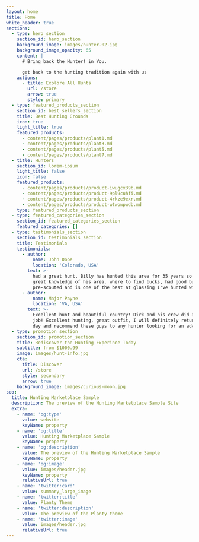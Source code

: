 ```yaml
---
layout: home
title: Home
white_header: true
sections:
  - type: hero_section
    section_id: hero_section
    background_image: images/hunter-02.jpg
    background_image_opacity: 65
    content: |
      # Bring back the Hunter! in You.

      get back to the hunting tradition again with us
    actions:
      - title: Explore All Hunts
        url: /store
        arrow: true
        style: primary
  - type: featured_products_section
    section_id: best_sellers_section
    title: Best Hunting Grounds
    icon: true
    light_title: true
    featured_products:
      - content/pages/products/plant1.md
      - content/pages/products/plant3.md
      - content/pages/products/plant5.md
      - content/pages/products/plant7.md
  - title: Hunters
    section_id: lorem-ipsum
    light_title: false
    icon: false
    featured_products:
      - content/pages/products/product-iwugcx39b.md
      - content/pages/products/product-9pl9cuhfi.md
      - content/pages/products/product-4rkze9exr.md
      - content/pages/products/product-wtwowpwdb.md
    type: featured_products_section
  - type: featured_categories_section
    section_id: featured_categories_section
    featured_categories: []
  - type: testimonials_section
    section_id: testimonials_section
    title: Testimonials
    testimonials:
      - author:
          name: John Dope
          location: 'Colorado, USA'
        text: >-
          had a great hunt. Billy has hunted this area for 35 years so he has
          great knowledge of his area. where to find bucks, had good bucks
          pre-scouted and is one of the best at glassing I've hunted with
      - author:
          name: Major Payne
          location: 'VA, USA'
        text: >-
          Excellent hunt and beautiful country! Dirk and his crew did an awesom
          job! Excellent hunting, great outfit, I will definitely return some
          day and recommend these guys to any hunter looking for an adventure!
  - type: promotion_section
    section_id: promotion_section
    title: Rediscover the Hunting Experince Today
    subtitle: from $1000.99
    image: images/hunt-info.jpg
    cta:
      title: Discover
      url: /store
      style: secondary
      arrow: true
    background_image: images/curious-moon.jpg
seo:
  title: Hunting Marketplace Sample
  description: The preview of the Hunting Marketplace Sample Site
  extra:
    - name: 'og:type'
      value: website
      keyName: property
    - name: 'og:title'
      value: Hunting Marketplace Sample
      keyName: property
    - name: 'og:description'
      value: The preview of the Hunting Marketplace Sample
      keyName: property
    - name: 'og:image'
      value: images/header.jpg
      keyName: property
      relativeUrl: true
    - name: 'twitter:card'
      value: summary_large_image
    - name: 'twitter:title'
      value: Planty Theme
    - name: 'twitter:description'
      value: The preview of the Planty theme
    - name: 'twitter:image'
      value: images/header.jpg
      relativeUrl: true
---
```

